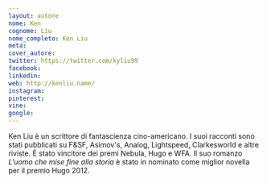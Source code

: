 ```yaml
---
layout: autore
nome: Ken
cognome: Liu
nome_completo: Ken Liu
meta:
cover_autore:
twitter: https://twitter.com/kyliu99
facebook:
linkedin:
web: http://kenliu.name/
instagram:
pinterest:
vine:
google:
---
```

Ken Liu è un scrittore di fantascienza cino-americano. I suoi racconti sono stati pubblicati su F&SF, Asimov's, Analog, Lightspeed, Clarkesworld e altre riviste. È stato vincitore dei premi Nebula, Hugo e WFA. Il suo romanzo <em>L'uomo che mise fine alla storia</em> è stato in nominato come miglior novella per il premio Hugo 2012.
